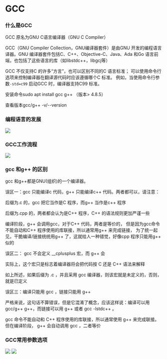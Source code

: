 # GCC

### 什么是GCC

GCC 原名为GNU C语言编译器（GNU C Compiler）

GCC（GNU Compiler Collection，GNU编译器套件）是由GNU 开发的编程语言
译器。GNU 编译器套件包括C、C++、Objective-C、Java、Ada 和Go 语言前
端，也包括了这些语言的库（如libstdc++，libgcj等）

GCC 不仅支持C 的许多“方言”，也可以区别不同的C 语言标准；
可以使用命令行选项来控制编译器在翻译源代码时应该遵循哪个C 标准。
例如，当使用命令行参数`-std=c99` 启动GCC 时，编译器支持C99 标准。

安装命令sudo apt install gcc g++ （版本> 4.8.5）

查看版本gcc/g++ -v/--version

### 编程语言的发展

![](../image/linuxnet/160642.png)

### GCC工作流程

![](../image/linuxnet/160725.png)

### gcc 和g++ 的区别

gcc 和g++都是GNU(组织)的一个编译器。

误区一：gcc 只能编译c 代码，g++ 只能编译c++ 代码。两者都可以，请注意：

后缀为.c 的，gcc 把它当作是C 程序，而g++ 当作是c++ 程序

后缀为.cpp 的，两者都会认为是C++ 程序，C++ 的语法规则更加严谨一些

编译阶段，g++ 会调用gcc，对于C++ 代码，两者是等价的，
但是因为gcc命令不能自动和C++ 程序使用的库联接，所以通常用g++ 来完成链接，
为了统一起见，干脆编译/链接统统用g++ 了，这就给人一种错觉，好像cpp 程序只能用g++ 似的

误区二： gcc 不会定义 __cplusplus 宏，而 g++ 会

实际上，这个宏只是标志着编译器将会把代码按 C 还是 C++ 语法来解释

如上所述，如果后缀为 .c ，并且采用 gcc 编译器，则该宏就是未定义的，否则，
就是已定义

误区三：编译只能用 gcc ，链接只能用 g++

严格来说，这句话不算错误，但是它混淆了概念，应该这样说：编译可以用
gcc/g++ g++，而链接可以用 g++ 或者 gcc -lstdc++ 。

gcc 命令不能自动和 C++ 程序使用的库联接，所以通常使用 g++ 来完成联接。
但在编译阶段， g++ 会自动调用 gcc ，二者等价

### GCC常用参数选项

![](../image/linuxnet/161155.png)
![](../image/linuxnet/161201.png)
